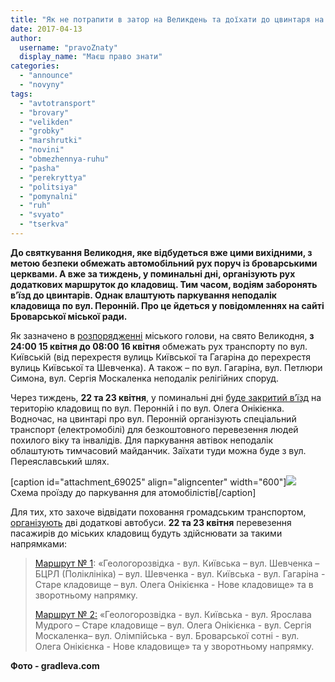 ```yaml
---
title: "Як не потрапити в затор на Великдень та доїхати до цвинтаря на Гробки – ОФІЦІЙНИЙ РОЗКЛАД"
date: 2017-04-13
author: 
  username: "pravoZnaty"
  display_name: "Маєш право знати"
categories: 
  - "announce"
  - "novyny"
tags: 
  - "avtotransport"
  - "brovary"
  - "velikden"
  - "grobky"
  - "marshrutki"
  - "novini"
  - "obmezhennya-ruhu"
  - "pasha"
  - "perekryttya"
  - "politsiya"
  - "pomynalni"
  - "ruh"
  - "svyato"
  - "tserkva"
---
```


**До святкування Великодня, яке відбудеться вже цими вихідними, з метою безпеки обмежать автомобільний рух поруч із броварськими церквами. А вже за тиждень, у поминальні дні, організують рух додаткових маршруток до кладовищ. Тим часом, водіям заборонять в’їзд до цвинтарів. Однак влаштують паркування неподалік кладовища по вул. Перонній. Про це йдеться у повідомленнях на сайті Броварської міської ради.**

Як зазначено в [розпорядженні](http://brovary-rada.gov.ua/documents/27069.html) міського голови, на свято Великодня, **з 24:00 15 квітня до 08:00 16 квітня** обмежать рух транспорту по вул. Київській (від перехрестя вулиць Київської та Гагаріна до перехрестя вулиць Київської та Шевченка). А також – по вул. Гагаріна, вул. Петлюри Симона, вул. Сергія Москаленка неподалік релігійних споруд.

Через тиждень, **22 та 23 квітня**, у поминальні дні [буде закритий в’їзд](http://brovary-rada.gov.ua/news/15038.html) на територію кладовищ по вул. Перонній і по вул. Олега Онікієнка. Водночас, на цвинтарі про вул. Перонній організують спеціальний транспорт (електромобілі) для безкоштовного перевезення людей похилого віку та інвалідів. Для паркування автівок неподалік облаштують тимчасовий майданчик. Заїхати туди можна буде з вул. Переяславський шлях.

\[caption id="attachment\_69025" align="aligncenter" width="600"\][![](https://mpz.brovary.org/wp-content/uploads/2017/04/karta-shema-ruh-kladovyshe-peronna-.jpg)](https://mpz.brovary.org/wp-content/uploads/2017/04/karta-shema-ruh-kladovyshe-peronna-.jpg) Схема проїзду до паркування для атомобілістів\[/caption\]

Для тих, хто захоче відвідати поховання громадським транспортом, [організують](http://brovary-rada.gov.ua/documents/27068.html) дві додаткові автобуси. **22 та 23 квітня** перевезення пасажирів до міських кладовищ будуть здійснювати за такими напрямками:

> [Маршрут № 1](https://1drv.ms/w/s%21Ar1z57mhE8x2nW1iKGKOaAI0CJx2): «Геологорозвідка - вул. Київська – вул. Шевченка – БЦРЛ (Поліклініка) – вул. Шевченка - вул. Київська - вул. Гагаріна - Старе кладовище – вул. Олега Онікієнка - Нове кладовище» та в зворотньому напрямку.
> 
> [Маршрут № 2:](https://1drv.ms/w/s%21Ar1z57mhE8x2nW4ZNQz3fuIZOqTI) «Геологорозвідка - вул. Київська - вул. Ярослава Мудрого – Старе кладовище – вул. Олега Онікієнка - вул. Сергія Москаленка– вул. Олімпійська - вул. Броварської сотні - вул. Олега Онікієнка - Нове кладовище» та у зворотньому напрямку.

**Фото - gradleva.com**

